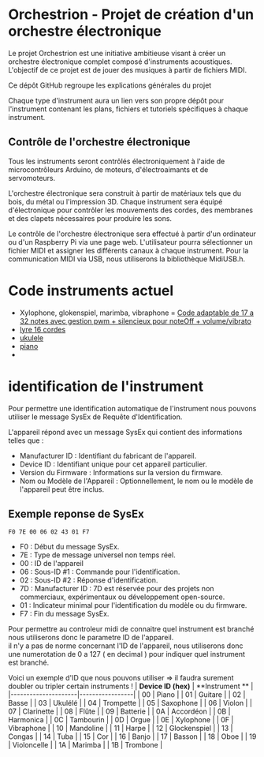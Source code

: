 # Orchestrion - Projet de création d'un orchestre électronique

Le projet Orchestrion est une initiative ambitieuse visant à créer un orchestre électronique complet composé d'instruments acoustiques. L'objectif de ce projet est de jouer des musiques à partir de fichiers MIDI.

Ce dépôt GitHub regroupe les explications générales du projet

Chaque type d'instrument aura un lien vers son propre dépôt pour l'instrument contenant les plans, fichiers et tutoriels spécifiques à chaque instrument.

## Contrôle de l'orchestre électronique

Tous les instruments seront contrôlés électroniquement à l'aide de microcontrôleurs Arduino, de moteurs, d'électroaimants et de servomoteurs.

L'orchestre électronique sera construit à partir de matériaux tels que du bois, du métal ou l'impression 3D. Chaque instrument sera équipé d'électronique pour contrôler les mouvements des cordes, des membranes et des clapets nécessaires pour produire les sons.

Le contrôle de l'orchestre électronique sera effectué à partir d'un ordinateur ou d'un Raspberry Pi via une page web. L'utilisateur pourra sélectionner un fichier MIDI et assigner les différents canaux à chaque instrument. Pour la communication MIDI via USB, nous utiliserons la bibliothèque MidiUSB.h.

# Code instruments actuel

- Xylophone, glokenspiel, marimba, vibraphone = [Code adaptable de 17 a 32 notes avec gestion pwm + silencieux pour noteOff + volume/vibrato](https://github.com/glloq/Orchestrion-Xylophone)
- [lyre 16 cordes](https://github.com/glloq/16-cords-lyre-midi)
- [ukulele](https://github.com/glloq/Orchestrion_ukulele)
- [piano ](https://github.com/glloq/Orchestrion_Piano)
- 

# identification de l'instrument

Pour permettre une identification automatique de l'instrument nous pouvons utiliser le message SysEx de Requête d'Identification.
  
L'appareil répond avec un message SysEx qui contient des informations telles que :
- Manufacturer ID : Identifiant du fabricant de l'appareil.
- Device ID : Identifiant unique pour cet appareil particulier.
- Version du Firmware : Informations sur la version du firmware.
- Nom ou Modèle de l'Appareil : Optionnellement, le nom ou le modèle de l'appareil peut être inclus.
  

## Exemple reponse de SysEx
``` 
F0 7E 00 06 02 43 01 F7
```
- F0 : Début du message SysEx.
- 7E : Type de message universel non temps réel.
- 00 : ID de l'appareil 
- 06 : Sous-ID #1 : Commande pour l'identification.
- 02 : Sous-ID #2 : Réponse d'identification.
- 7D : Manufacturer ID : 7D est réservée pour des projets non commerciaux, expérimentaux ou développement open-source.
- 01 : Indicateur minimal pour l'identification du modèle ou du firmware.
- F7 : Fin du message SysEx.

Pour permettre au controleur midi de connaitre quel instrument est branché nous utiliserons donc le parametre ID de l'appareil.  
il n'y a pas de norme concernant l'ID de l'appareil, nous utiliserons donc une numerotation de 0 a 127 ( en decimal ) pour indiquer quel instrument est branché.
  

Voici un exemple d'ID que nous pouvons utiliser => il faudra surement doubler ou tripler certain instruments !
| **Device ID (hex)** | **Instrument ** |
|---------------------|-----------------|
| 00                  | Piano                     |
| 01                  | Guitare                   |
| 02                  | Basse                     |
| 03                  | Ukulélé                   |
| 04                  | Trompette                 |
| 05                  | Saxophone                 |
| 06                  | Violon                    |
| 07                  | Clarinette                |
| 08                  | Flûte                     |
| 09                  | Batterie                  |
| 0A                  | Accordéon                 |
| 0B                  | Harmonica                 |
| 0C                  | Tambourin                 |
| 0D                  | Orgue                     |
| 0E                  | Xylophone                 |
| 0F                  | Vibraphone                |
| 10                  | Mandoline                 |
| 11                  | Harpe                     |
| 12                  | Glockenspiel              |
| 13                  | Congas                    |
| 14                  | Tuba                      |
| 15                  | Cor                       |
| 16                  | Banjo                     |
| 17                  | Basson                    |
| 18                  | Oboe                      |
| 19                  | Violoncelle               |
| 1A                  | Marimba                   |
| 1B                  | Trombone                  |



  
